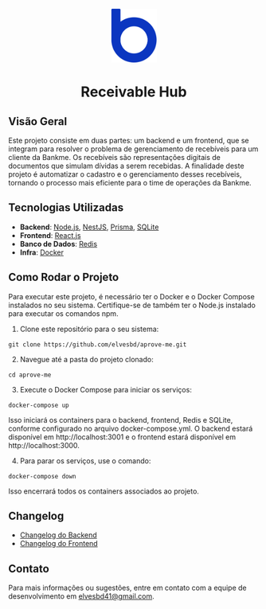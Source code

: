 <p align="center">
  <img src="./assets/logo-bankme.png" alt="Logo Bankme" width="91" height="108">
</p>
<h1 align="center">
  Receivable Hub
</h1>

## Visão Geral

Este projeto consiste em duas partes: um backend e um frontend, que se integram para resolver o problema de gerenciamento de recebíveis para um cliente da Bankme. Os recebíveis são representações digitais de documentos que simulam dívidas a serem recebidas. A finalidade deste projeto é automatizar o cadastro e o gerenciamento desses recebíveis, tornando o processo mais eficiente para o time de operações da Bankme.

## Tecnologias Utilizadas

- **Backend**: [Node.js](https://nodejs.org/), [NestJS](https://nestjs.com/), [Prisma](https://www.prisma.io/), [SQLite](https://www.sqlite.org/docs.html)
- **Frontend**: [React.js](https://reactjs.org/)
- **Banco de Dados**: [Redis](https://redis.io/)
- **Infra**: [Docker](https://docs.docker.com/)

## Como Rodar o Projeto

Para executar este projeto, é necessário ter o Docker e o Docker Compose instalados no seu sistema. Certifique-se de também ter o Node.js instalado para executar os comandos npm.

1. Clone este repositório para o seu sistema:

```shell
git clone https://github.com/elvesbd/aprove-me.git
```

2. Navegue até a pasta do projeto clonado:

```shell
cd aprove-me
```

3. Execute o Docker Compose para iniciar os serviços:

```shell
docker-compose up
```

Isso iniciará os containers para o backend, frontend, Redis e SQLite, conforme configurado no arquivo docker-compose.yml. O backend estará disponível em http://localhost:3001 e o frontend estará disponível em http://localhost:3000.

4. Para parar os serviços, use o comando:

```shell
docker-compose down
```

Isso encerrará todos os containers associados ao projeto.

## Changelog

- [Changelog do Backend](./backend/CHANGELOG.md)
- [Changelog do Frontend](./frontend/CHANGELOG.md)

## Contato

Para mais informações ou sugestões, entre em contato com a equipe de desenvolvimento em [elvesbd41@gmail.com](mailto:elvesbd41@gmail.com).
